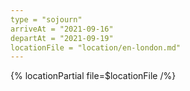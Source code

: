 ```yaml
---
type = "sojourn"
arriveAt = "2021-09-16"
departAt = "2021-09-19"
locationFile = "location/en-london.md"
---
```


{% locationPartial file=$locationFile /%}
